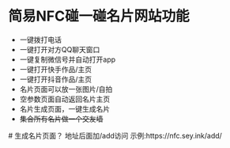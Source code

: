 # 简易NFC碰一碰名片网站功能
<ul><li>一键拨打电话</li><li>一键打开对方QQ聊天窗口</li><li>一键复制微信号并自动打开app</li><li>一键打开快手作品/主页</li><li>一键打开抖音作品/主页</li><li>名片页面可以放一张图片/自拍</li><li>空参数页面自动返回名片主页</li><li>名片生成页面，一键生成名片</li><li><s>集合所有名片做一个交友墙</s></li></ul>
# 生成名片页面？
地址后面加/add访问
示例:https://nfc.sey.ink/add/
